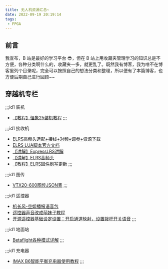 ```yaml
---
title: 无人机资源汇总~
date: 2022-09-19 20:19:14
tags: 
 - FPGA
---
```


## 前言
我宣布，B 站是最好的学习平台 😎，但在 B 站上用收藏夹管理学习的知识总是不方便，各种分类啊什么的，收藏夹一多，就更乱了。既然我有博客，我为啥不在博客里列个目录呢，完全可以按照自己的想法分类和整理，所以便有了本篇博客，也方便后期自己进行回顾~~

## 穿越机专栏
;;;id1 装机
* [【教程】怪象25装机教程](https://www.bilibili.com/video/BV18L4y1A7Xv)
;;;

;;;id1 接收机
* [ELRS高频头选配+接线+对频+调参+资源下载](https://www.bilibili.com/video/BV1zL411j7wg)
* [ELRS LUA脚本官方文档](https://www.expresslrs.org/2.0/quick-start/transmitters/lua-howto/)
* [【讲解】ExpressLRS讲解](https://www.bilibili.com/read/cv12892027)
* [【讲解】ELRS高频头](https://www.bilibili.com/video/BV1BQ4y1r7we)
* [【教程】ELRS固件刷写更新](http://fpvbang.com/forum.php?mod=viewthread&tid=2175)
;;;

;;;id1 图传
* [VTX20-600图传JSON表](https://github.com/jhemcu/FC-ESC-Firmware/blob/main/VTX20-600/VTX20-600%20JSON.rar)
;;;

;;;id1 遥控器
* [机长风-空姐播报语音包](https://www.bilibili.com/video/BV1D64y1e7CT)
* [遥控器声音改成萌妹子教程](https://www.bilibili.com/video/BV1te411W7CL?p=2)
* [开源遥控器基础设定设置：开启通道映射，设置拨杆开关语音](https://www.bilibili.com/video/BV1BN41197B8)
;;;

;;;id1 地面站
* [Betaflight各种模式详解](https://www.bilibili.com/read/cv3554510/)
;;;

;;;id1 充电器
* [IMAX B6智能平衡充电器使用教程](https://www.bilibili.com/video/BV1B4411v7SH)
;;;

